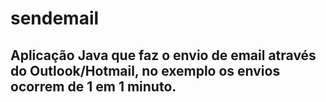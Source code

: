 # sendemail

## Aplicação Java que faz o envio de email através do Outlook/Hotmail, no exemplo os envios ocorrem de 1 em 1 minuto.
